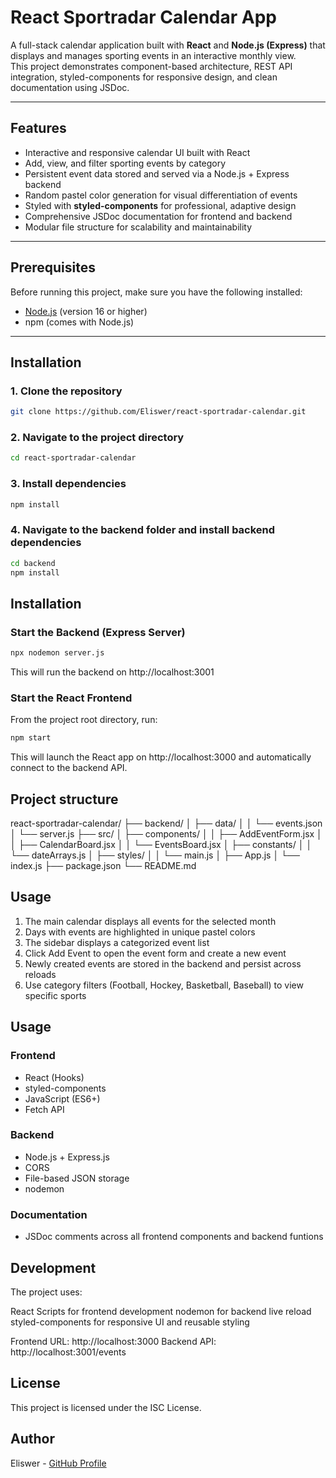 # React Sportradar Calendar App

A full-stack calendar application built with **React** and **Node.js (Express)** that displays and manages sporting events in an interactive monthly view.  
This project demonstrates component-based architecture, REST API integration, styled-components for responsive design, and clean documentation using JSDoc.

---

## Features

-   Interactive and responsive calendar UI built with React
-   Add, view, and filter sporting events by category
-   Persistent event data stored and served via a Node.js + Express backend
-   Random pastel color generation for visual differentiation of events
-   Styled with **styled-components** for professional, adaptive design
-   Comprehensive JSDoc documentation for frontend and backend
-   Modular file structure for scalability and maintainability

---

## Prerequisites

Before running this project, make sure you have the following installed:

-   [Node.js](https://nodejs.org/) (version 16 or higher)
-   npm (comes with Node.js)

---

## Installation

### 1. Clone the repository

```bash
git clone https://github.com/Eliswer/react-sportradar-calendar.git
```

### 2. Navigate to the project directory

```bash
cd react-sportradar-calendar
```

### 3. Install dependencies

```bash
npm install
```

### 4. Navigate to the backend folder and install backend dependencies

```bash
cd backend
npm install
```

## Installation

### Start the Backend (Express Server)

```bash
npx nodemon server.js
```

This will run the backend on http://localhost:3001

### Start the React Frontend

From the project root directory, run:

```bash
npm start
```

This will launch the React app on http://localhost:3000
and automatically connect to the backend API.

## Project structure

react-sportradar-calendar/
├── backend/
│ ├── data/
│ │ └── events.json
│ └── server.js
├── src/
│ ├── components/
│ │ ├── AddEventForm.jsx
│ │ ├── CalendarBoard.jsx
│ │ └── EventsBoard.jsx
│ ├── constants/
│ │ └── dateArrays.js
│ ├── styles/
│ │ └── main.js
│ ├── App.js
│ └── index.js
├── package.json
└── README.md

## Usage

1. The main calendar displays all events for the selected month
2. Days with events are highlighted in unique pastel colors
3. The sidebar displays a categorized event list
4. Click Add Event to open the event form and create a new event
5. Newly created events are stored in the backend and persist across reloads
6. Use category filters (Football, Hockey, Basketball, Baseball) to view specific sports

## Usage

### Frontend

-   React (Hooks)
-   styled-components
-   JavaScript (ES6+)
-   Fetch API

### Backend

-   Node.js + Express.js
-   CORS
-   File-based JSON storage
-   nodemon

### Documentation

-   JSDoc comments across all frontend components and backend funtions

## Development

The project uses:

React Scripts for frontend development nodemon for backend live reload styled-components for responsive UI and reusable styling

Frontend URL: http://localhost:3000
Backend API: http://localhost:3001/events

## License

This project is licensed under the ISC License.

## Author

Eliswer - [GitHub Profile](https://github.com/Eliswer)
